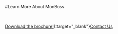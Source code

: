 <div class="product-cta" markdown="1">
#Learn More About MonBoss

<br/><br/>
[Download the brochure!](articles/products/monboss.md/calltoaction.md/MonBossWhitepaper.en.pdf){:target="_blank"}[Contact Us]({{#makeLink}}./productinquiries.html?article_path=./company/productinquiries.md&menu_path=/{{/makeLink}})
</div>
